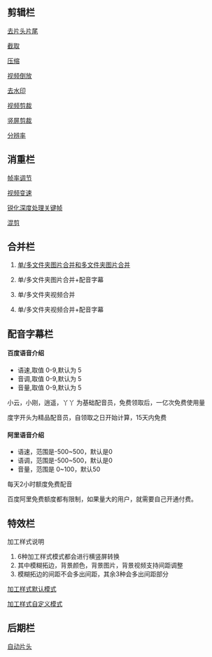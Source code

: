 
## 剪辑栏

[去片头片尾](https://www.bilibili.com/video/BV1QK4y1h7z2/)

[截取](https://www.bilibili.com/video/BV1Rp4y1r7Pw/)

[压缩](https://www.bilibili.com/video/BV1Wf4y1B72o/)

[视频倒放](https://www.bilibili.com/video/BV1ka411w7Hi/)

[去水印](https://www.bilibili.com/video/BV1cz4y1o7iE/)

[视频剪裁](https://www.bilibili.com/video/BV1u54y127Qn/)

[竖屏剪裁](https://www.bilibili.com/video/BV1FK411A7HX/)

[分辨率](https://www.bilibili.com/video/BV1Jv411k7G8/)

## 消重栏

[帧率调节](https://www.bilibili.com/video/BV15A411E7EG/)

[视频变速](https://www.bilibili.com/video/BV1ZT4y1c76Z/)

[锐化深度处理关键帧](https://www.bilibili.com/video/BV1cZ4y1L7Rc/)

[混剪](https://www.bilibili.com/video/BV1c541177zx/)

## 合并栏

1. [单/多文件夹图片合并和多文件夹图片合并]()
2. 单/多文件夹图片合并+配音字幕

3. 单/多文件夹视频合并
4. 单/多文件夹视频合并+配音字幕

## 配音字幕栏

#### 百度语音介绍

* 语速,取值 0-9,默认为 5
* 音调,取值 0-9,默认为 5
* 音量,取值 0-9,默认为 5

小云，小刚，逍遥，丫丫 为基础配音员，免费领取后，一亿次免费使用量

度字开头为精品配音员，自领取之日开始计算，15天内免费

#### 阿里语音介绍

* 语速，范围是-500~500，默认是0
* 语调，范围是-500~500，默认是0
* 音量，范围是 0~100，默认50

每天2小时额度免费配音

百度阿里免费额度都有限制，如果量大的用户，就需要自己开通付费。

## 特效栏

加工样式说明
1. 6种加工样式模式都会进行横竖屏转换
2. 其中模糊拓边，背景颜色，背景图片，背景视频支持间距调整
3. 模糊拓边的间距不会多出间距，其余3种会多出间距部分

[加工样式默认模式](https://www.bilibili.com/video/BV1eT4y1F7LU/)

[加工样式自定义模式](https://www.bilibili.com/video/BV1ez4y1o7rR/)

## 后期栏

[自动片头](https://www.bilibili.com/video/BV1X541157t5/)
